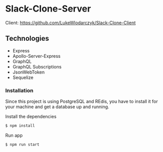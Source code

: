 # Slack-Clone-Server

Client: https://github.com/LukeWlodarczyk/Slack-Clone-Client

## Technologies

- Express
- Apollo-Server-Express
- GraphQL
- GraphQL Subscriptions
- JsonWebToken
- Sequelize

### Installation

Since this project is using PostgreSQL and REdis, you have to install it for your machine and get a database up and running.

Install the dependencies

```sh
$ npm install
```

Run app

```sh
$ npm run start
```

